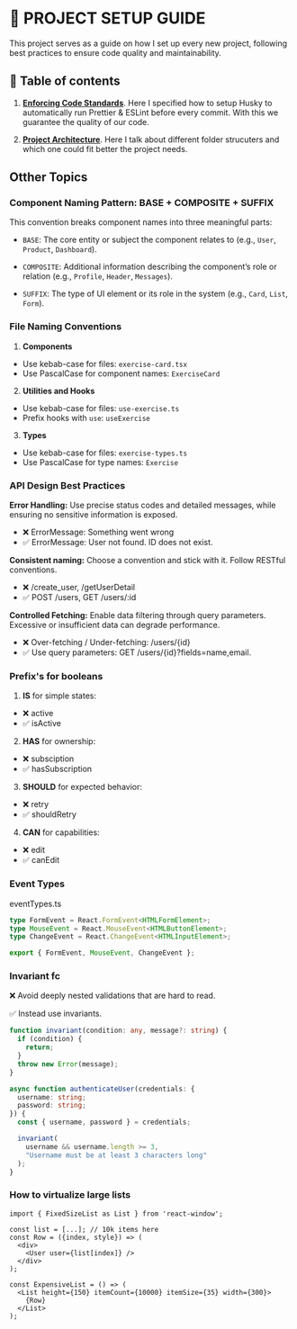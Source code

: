 # 🚀 PROJECT SETUP GUIDE

This project serves as a guide on how I set up every new project, following best practices to ensure code quality and maintainability.

## 📜 Table of contents

1. [**Enforcing Code Standards**](/configs/code-standards). Here I specified how to setup Husky to automatically run Prettier & ESLint before every commit. With this we guarantee the quality of our code.

2. [**Project Architecture**](/configs/folder-structure). Here I talk about different folder strucuters and which one could fit better the project needs.

## Otther Topics

### Component Naming Pattern: BASE + COMPOSITE + SUFFIX

This convention breaks component names into three meaningful parts:

- `BASE`: The core entity or subject the component relates to (e.g., `User`, `Product`, `Dashboard`).

- `COMPOSITE`: Additional information describing the component’s role or relation (e.g., `Profile`, `Header`, `Messages`).

- `SUFFIX`: The type of UI element or its role in the system (e.g., `Card`, `List`, `Form`).

### File Naming Conventions

1. **Components**

- Use kebab-case for files: `exercise-card.tsx`
- Use PascalCase for component names: `ExerciseCard`

2. **Utilities and Hooks**

- Use kebab-case for files: `use-exercise.ts`
- Prefix hooks with `use`: `useExercise`

3. **Types**

- Use kebab-case for files: `exercise-types.ts`
- Use PascalCase for type names: `Exercise`

### API Design Best Practices

**Error Handling:** Use precise status codes and detailed messages, while ensuring no sensitive information is exposed.

- ❌ ErrorMessage: Something went wrong
- ✅ ErrorMessage: User not found. ID does not exist.

**Consistent naming:** Choose a convention and stick with it. Follow RESTful conventions.

- ❌ /create_user, /getUserDetail
- ✅ POST /users, GET /users/:id

**Controlled Fetching:** Enable data filtering through query parameters. Excessive or insufficient data can degrade performance.

- ❌ Over-fetching / Under-fetching: /users/{id}
- ✅ Use query parameters: GET /users/{id}?fields=name,email.

### Prefix's for booleans

1. **IS** for simple states:

- ❌ active
- ✅ isActive

2. **HAS** for ownership:

- ❌ subsciption
- ✅ hasSubscription

3. **SHOULD** for expected behavior:

- ❌ retry
- ✅ shouldRetry

4. **CAN** for capabilities:

- ❌ edit
- ✅ canEdit

### Event Types

eventTypes.ts

```ts
type FormEvent = React.FormEvent<HTMLFormElement>;
type MouseEvent = React.MouseEvent<HTMLButtonElement>;
type ChangeEvent = React.ChangeEvent<HTMLInputElement>;

export { FormEvent, MouseEvent, ChangeEvent };
```

### Invariant fc

❌ Avoid deeply nested validations that are hard to read.

✅ Instead use invariants.

```ts
function invariant(condition: any, message?: string) {
  if (condition) {
    return;
  }
  throw new Error(message);
}

async function authenticateUser(credentials: {
  username: string;
  password: string;
}) {
  const { username, password } = credentials;

  invariant(
    username && username.length >= 3,
    "Username must be at least 3 characters long"
  );
}
```

### How to virtualize large lists

```tsx
import { FixedSizeList as List } from 'react-window';

const list = [...]; // 10k items here
const Row = ({index, style}) => (
  <div>
    <User user={list[index]} />
  </div>
);

const ExpensiveList = () => (
  <List height={150} itemCount={10000} itemSize={35} width={300}>
    {Row}
  </List>
);
```
